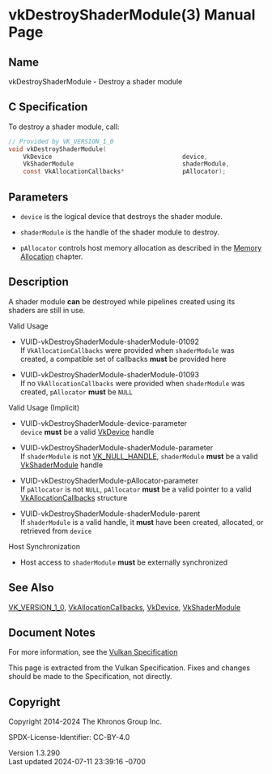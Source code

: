 # vkDestroyShaderModule(3) Manual Page

## Name

vkDestroyShaderModule - Destroy a shader module



## <a href="#_c_specification" class="anchor"></a>C Specification

To destroy a shader module, call:

``` c
// Provided by VK_VERSION_1_0
void vkDestroyShaderModule(
    VkDevice                                    device,
    VkShaderModule                              shaderModule,
    const VkAllocationCallbacks*                pAllocator);
```

## <a href="#_parameters" class="anchor"></a>Parameters

- `device` is the logical device that destroys the shader module.

- `shaderModule` is the handle of the shader module to destroy.

- `pAllocator` controls host memory allocation as described in the <a
  href="https://registry.khronos.org/vulkan/specs/1.3-extensions/html/vkspec.html#memory-allocation"
  target="_blank" rel="noopener">Memory Allocation</a> chapter.

## <a href="#_description" class="anchor"></a>Description

A shader module **can** be destroyed while pipelines created using its
shaders are still in use.

Valid Usage

- <a href="#VUID-vkDestroyShaderModule-shaderModule-01092"
  id="VUID-vkDestroyShaderModule-shaderModule-01092"></a>
  VUID-vkDestroyShaderModule-shaderModule-01092  
  If `VkAllocationCallbacks` were provided when `shaderModule` was
  created, a compatible set of callbacks **must** be provided here

- <a href="#VUID-vkDestroyShaderModule-shaderModule-01093"
  id="VUID-vkDestroyShaderModule-shaderModule-01093"></a>
  VUID-vkDestroyShaderModule-shaderModule-01093  
  If no `VkAllocationCallbacks` were provided when `shaderModule` was
  created, `pAllocator` **must** be `NULL`

Valid Usage (Implicit)

- <a href="#VUID-vkDestroyShaderModule-device-parameter"
  id="VUID-vkDestroyShaderModule-device-parameter"></a>
  VUID-vkDestroyShaderModule-device-parameter  
  `device` **must** be a valid [VkDevice](https://registry.khronos.org/vulkan/specs/1.3-extensions/man/html/VkDevice.html) handle

- <a href="#VUID-vkDestroyShaderModule-shaderModule-parameter"
  id="VUID-vkDestroyShaderModule-shaderModule-parameter"></a>
  VUID-vkDestroyShaderModule-shaderModule-parameter  
  If `shaderModule` is not [VK_NULL_HANDLE](https://registry.khronos.org/vulkan/specs/1.3-extensions/man/html/VK_NULL_HANDLE.html),
  `shaderModule` **must** be a valid
  [VkShaderModule](https://registry.khronos.org/vulkan/specs/1.3-extensions/man/html/VkShaderModule.html) handle

- <a href="#VUID-vkDestroyShaderModule-pAllocator-parameter"
  id="VUID-vkDestroyShaderModule-pAllocator-parameter"></a>
  VUID-vkDestroyShaderModule-pAllocator-parameter  
  If `pAllocator` is not `NULL`, `pAllocator` **must** be a valid
  pointer to a valid [VkAllocationCallbacks](https://registry.khronos.org/vulkan/specs/1.3-extensions/man/html/VkAllocationCallbacks.html)
  structure

- <a href="#VUID-vkDestroyShaderModule-shaderModule-parent"
  id="VUID-vkDestroyShaderModule-shaderModule-parent"></a>
  VUID-vkDestroyShaderModule-shaderModule-parent  
  If `shaderModule` is a valid handle, it **must** have been created,
  allocated, or retrieved from `device`

Host Synchronization

- Host access to `shaderModule` **must** be externally synchronized

## <a href="#_see_also" class="anchor"></a>See Also

[VK_VERSION_1_0](https://registry.khronos.org/vulkan/specs/1.3-extensions/man/html/VK_VERSION_1_0.html),
[VkAllocationCallbacks](https://registry.khronos.org/vulkan/specs/1.3-extensions/man/html/VkAllocationCallbacks.html),
[VkDevice](https://registry.khronos.org/vulkan/specs/1.3-extensions/man/html/VkDevice.html), [VkShaderModule](https://registry.khronos.org/vulkan/specs/1.3-extensions/man/html/VkShaderModule.html)

## <a href="#_document_notes" class="anchor"></a>Document Notes

For more information, see the <a
href="https://registry.khronos.org/vulkan/specs/1.3-extensions/html/vkspec.html#vkDestroyShaderModule"
target="_blank" rel="noopener">Vulkan Specification</a>

This page is extracted from the Vulkan Specification. Fixes and changes
should be made to the Specification, not directly.

## <a href="#_copyright" class="anchor"></a>Copyright

Copyright 2014-2024 The Khronos Group Inc.

SPDX-License-Identifier: CC-BY-4.0

Version 1.3.290  
Last updated 2024-07-11 23:39:16 -0700
